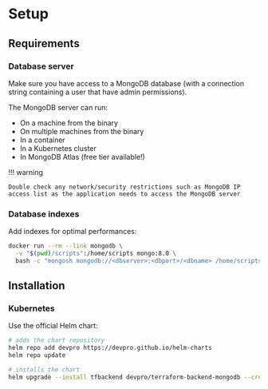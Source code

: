 # Setup

## Requirements

### Database server

Make sure you have access to a MongoDB database (with a connection string containing a user that have admin permissions).

The MongoDB server can run:

- On a machine from the binary
- On multiple machines from the binary
- In a container
- In a Kubernetes cluster
- In MongoDB Atlas (free tier available!)

!!! warning

    Double check any network/security restrictions such as MongoDB IP access list as the application needs to access the MongoDB server

### Database indexes

Add indexes for optimal performances:

```bash
docker run --rm --link mongodb \
  -v "$(pwd)/scripts":/home/scripts mongo:8.0 \
  bash -c "mongosh mongodb://<dbserver>:<dbport>/<dbname> /home/scripts/mongo-create-index.js"
```

## Installation

### Kubernetes

Use the official Helm chart:

```bash
# adds the chart repository
helm repo add devpro https://devpro.github.io/helm-charts
helm repo update

# installs the chart
helm upgrade --install tfbackend devpro/terraform-backend-mongodb --create-namespace --namespace tfbackend
```
